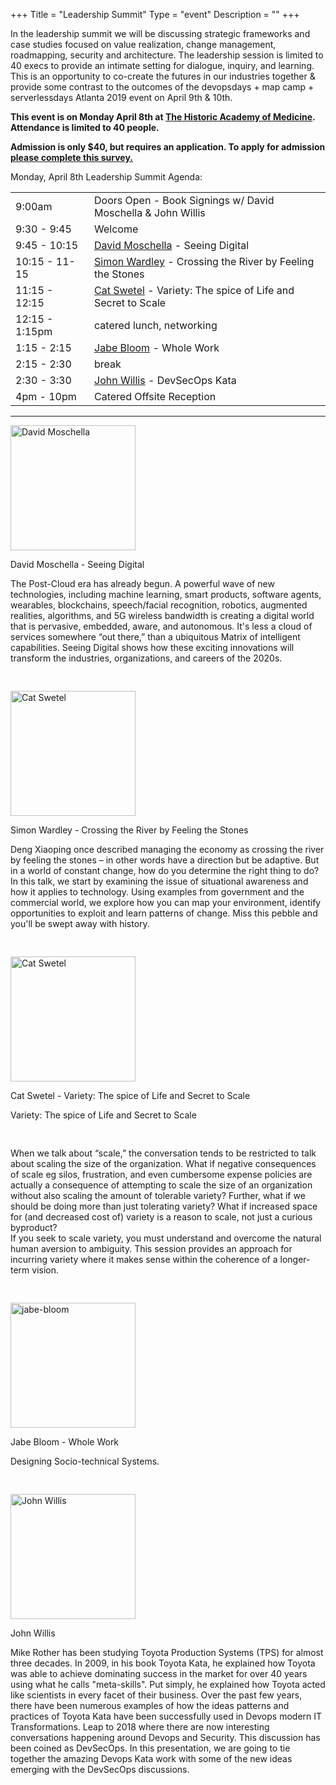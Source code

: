 +++
Title = "Leadership Summit"
Type = "event"
Description = ""
+++
<p>
In the leadership summit we will be discussing strategic frameworks and case studies focused on value realization, change management, roadmapping, security and architecture. The leadership session is limited to 40 execs to provide an intimate setting for dialogue, inquiry, and learning. This is an opportunity to co-create the futures in our industries together & provide some contrast to the outcomes of the devopsdays + map camp + serverlessdays Atlanta 2019 event on April 9th & 10th. 
</p>
<p style="font-weight:bold">This event is on Monday April 8th at <a href="https://academy.gatech.edu/">The Historic Academy of Medicine</a>. Attendance is limited to 40 people.</p>
<p style="font-weight:bold"> Admission is only $40, but requires an application. To apply for admission <a href="https://www.surveymonkey.com/r/AtlantaLeadershipSummit">please complete this survey.</a> </p>


Monday, April 8th Leadership Summit Agenda:
<table>
<tr><td>9:00am&nbsp;</td><td>Doors Open - Book Signings w/ David Moschella &amp; John Willis</td></tr>
<tr><td>9:30 - 9:45&nbsp;</td><td>Welcome</td></tr>
<tr><td>9:45 - 10:15&nbsp;</td><td><a href="https://leadingedgeforum.com/researcher/david-moschella/">David Moschella</a> - Seeing Digital </td></tr>
<tr><td>10:15 - 11-15&nbsp;</td><td><a href="https://www.devopsdays.org/events/2019-atlanta/speakers/simon-wardley/">Simon Wardley</a> - Crossing the River by Feeling the Stones</td></tr>
<tr><td>11:15 - 12:15&nbsp;</td><td><a href="https://www.devopsdays.org/events/2019-atlanta/speakers/cat-swetel/">Cat Swetel</a> - Variety: The spice of Life and Secret to Scale</td></tr>
<tr><td>12:15 - 1:15pm&nbsp;</td><td>catered lunch, networking</td></tr>
<tr><td>1:15 - 2:15&nbsp;</td><td><a href="https://www.devopsdays.org/events/2019-atlanta/speakers/jabe-bloom/">Jabe Bloom</a> - Whole Work</td></tr>
<tr><td>2:15 - 2:30&nbsp;</td><td>break</td></tr>
<tr><td>2:30 - 3:30&nbsp;</td><td><a href="https://www.devopsdays.org/events/2019-atlanta/speakers/john-willis/">John Willis</a> - DevSecOps Kata</td></tr>
<tr><td>4pm - 10pm&nbsp;</td><td>Catered Offsite Reception</td></tr>
</table>

<hr />


<div class="row">
<div class="">
		<img width="200" src="/events/2019-atlanta/speakers/david-moschella.jpg" class="img-fluid" alt="David Moschella">
		<p>David Moschella - Seeing Digital</p>
		<p style="padding-bottom: 30px;">The Post-Cloud era has already begun. A powerful wave of new technologies, including machine learning, smart products, software agents, wearables, blockchains, speech/facial recognition, robotics, augmented realities, algorithms, and 5G wireless bandwidth is creating a digital world that is pervasive, embedded, aware, and autonomous. It's less a cloud of services somewhere “out there,” than a ubiquitous Matrix of intelligent capabilities. Seeing Digital shows how these exciting innovations will transform the industries, organizations, and careers of the 2020s.</p>
	</div>
	</div>
	<div class="row">
	<div class="">
		<img width="200" src="/events/2019-atlanta/speakers/simon-wardley.jpg" class="img-fluid" alt="Cat Swetel">
		<p>Simon Wardley - Crossing the River by Feeling the Stones</p>
		<p style="padding-bottom: 30px;">Deng Xiaoping once described managing the economy as crossing the river by feeling the stones – in other words have a direction but be adaptive. But in a world of constant change, how do you determine the right thing to do? In this talk, we start by examining the issue of situational awareness and how it applies to technology. Using examples from government and the commercial world, we explore how you can map your environment, identify opportunities to exploit and learn patterns of change. Miss this pebble and you'll be swept away with history.</p>
	</div>
	</div>
	
<div class="row">
	<div class="">
		<img width="200" src="/events/2019-atlanta/speakers/cat-swetel.jpg" class="img-fluid" alt="Cat Swetel">
		<p>Cat Swetel - Variety: The spice of Life and Secret to Scale</p>
		<p style="padding-bottom: 30px;">Variety: The spice of Life and Secret to Scale </p>
		<p style="padding-bottom: 30px;">When we talk about “scale,” the conversation tends to be restricted to talk about scaling the size of the organization. What if negative consequences of scale eg silos, frustration, and even cumbersome expense policies are actually a consequence of attempting to scale the size of an organization without also scaling the amount of tolerable variety? Further, what if we should be doing more than just tolerating variety? What if increased space for (and decreased cost of) variety is a reason to scale, not just a curious byproduct?
<br/>
If you seek to scale variety, you must understand and overcome the natural human aversion to ambiguity. This session provides an approach for incurring variety where it makes sense within the coherence of a longer-term vision.</p>
	</div>
	</div>
<div class="row">
	<div class="">
		<img width="200" src="/events/2019-atlanta/speakers/jabe-bloom.jpg" class="img-fluid" alt="jabe-bloom">
		<p>Jabe Bloom - Whole Work</p>
        <p style="padding-bottom: 30px;">Designing Socio-technical Systems.</p>
	</div>
	</div>
	<div class="row">
	<div class="">
		<img width="200" src="/events/2019-atlanta/speakers/john-willis.jpg" class="img-fluid" alt="John Willis">
		<p>John Willis</p>
        <p style="padding-bottom: 30px;">Mike Rother has been studying Toyota Production Systems (TPS) for almost three decades.  In 2009, in his book Toyota Kata, he explained how Toyota was able to achieve dominating success in the market for over 40 years using what he calls "meta-skills".  Put simply, he explained how Toyota acted like scientists in every facet of their business. Over the past few years, there have been numerous examples of how the ideas patterns and practices of Toyota Kata have been successfully used in Devops modern IT Transformations.  Leap to 2018 where there are now interesting conversations happening around Devops and Security.  This discussion has been coined as DevSecOps.  In this presentation, we are going to tie together the amazing Devops Kata work with some of the new ideas emerging with the DevSecOps discussions. </p>
	</div>
</div>
